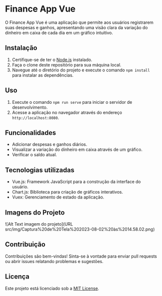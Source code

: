 # Finance App Vue

O Finance App Vue é uma aplicação que permite aos usuários registrarem suas despesas e ganhos, apresentando uma visão clara da variação do dinheiro em caixa de cada dia em um gráfico intuitivo.

## Instalação

1. Certifique-se de ter o [Node.js](https://nodejs.org/) instalado.
2. Faça o clone deste repositório para sua máquina local.
3. Navegue até o diretório do projeto e execute o comando `npm install` para instalar as dependências.

## Uso

1. Execute o comando `npm run serve` para iniciar o servidor de desenvolvimento.
2. Acesse a aplicação no navegador através do endereço `http://localhost:8080`.

## Funcionalidades

- Adicionar despesas e ganhos diários.
- Visualizar a variação do dinheiro em caixa através de um gráfico.
- Verificar o saldo atual.

## Tecnologias utilizadas

- Vue.js: Framework JavaScript para a construção da interface do usuário.
- Chart.js: Biblioteca para criação de gráficos interativos.
- Vuex: Gerenciamento de estado da aplicação.

## Imagens do Projeto

![Alt Text imagem do projeto](URL src/img/Captura%20de%20Tela%202023-08-02%20às%2014.58.02.png)

## Contribuição

Contribuições são bem-vindas! Sinta-se à vontade para enviar pull requests ou abrir issues relatando problemas e sugestões.

## Licença

Este projeto está licenciado sob a [MIT License](LICENSE).
